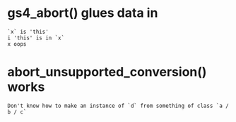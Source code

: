 # gs4_abort() glues data in

    `x` is 'this'
    i 'this' is in `x`
    x oops

# abort_unsupported_conversion() works

    Don't know how to make an instance of `d` from something of class `a / b / c`

